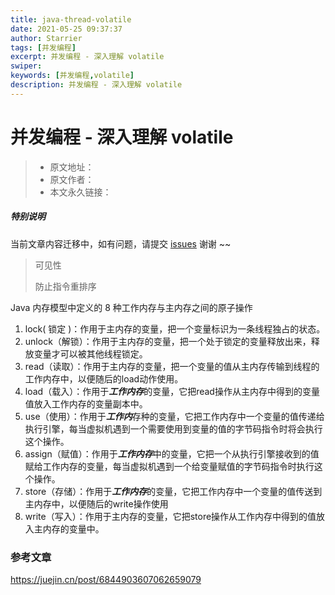 ```yaml
---
title: java-thread-volatile
date: 2021-05-25 09:37:37
author: Starrier
tags: [并发编程]
excerpt: 并发编程 - 深入理解 volatile
swiper:
keywords: [并发编程,volatile]
description: 并发编程 - 深入理解 volatile
---
```


#  并发编程 - 深入理解 volatile

> * 原文地址：[]()
> * 原文作者：[]()
> * 本文永久链接：[]()

##### **特别说明**

当前文章内容迁移中，如有问题，请提交 [issues](https://github.com/Starrier/starrier.github.io/issues) 谢谢 ~~

> 可见性
> 
> 防止指令重排序


Java 内存模型中定义的 8 种工作内存与主内存之间的原子操作

1. lock( 锁定 )：作用于主内存的变量，把一个变量标识为一条线程独占的状态。
2. unlock（解锁）：作用于主内存的变量，把一个处于锁定的变量释放出来，释放变量才可以被其他线程锁定。
3. read（读取）：作用于主内存的变量，把一个变量的值从主内存传输到线程的工作内存中，以便随后的load动作使用。
4. load（载入）：作用于***工作内存***的变量，它把read操作从主内存中得到的变量值放入工作内存的变量副本中。
5. use（使用）：作用于***工作内***存种的变量，它把工作内存中一个变量的值传递给执行引擎，每当虚拟机遇到一个需要使用到变量的值的字节码指令时将会执行这个操作。
6. assign（赋值）：作用于***工作内存***中的变量，它把一个从执行引擎接收到的值赋给工作内存的变量，每当虚拟机遇到一个给变量赋值的字节码指令时执行这个操作。
7. store（存储）：作用于***工作内存***的变量，它把工作内存中一个变量的值传送到主内存中，以便随后的write操作使用
8. write（写入）：作用于主内存的变量，它把store操作从工作内存中得到的值放入主内存的变量中。


### 参考文章

https://juejin.cn/post/6844903607062659079
